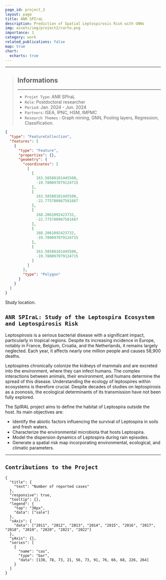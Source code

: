 ```yaml
---
page_id: project_2
layout: page
title: ANR SPIraL
description: Prediction of Spatial Leptospirosis Risk with GNNs
img: assets/img/project2/carto.png
importance: 1
category: work
related_publications: false
map: true
chart:
  echarts: true
---
```


---

> ## Informations
>
> ---
>
> - `Projet Type`: ANR SPIraL
> - `Role`: Postdoctoral researcher
> - `Period`: Jan. 2024 - Jun. 2024
> - `Partners`: ISEA, IPNC, HSM, IMPMC
> - `Research Themes` : Graph mining, GNN, Pooling layers, Regression, Classification.

```geojson
{
  "type": "FeatureCollection",
  "features": [
    {
      "type": "Feature",
      "properties": {},
      "geometry": {
        "coordinates": [
          [
            [
              163.58588101445508,
              -19.780097079124715
            ],
            [
              163.58588101445508,
              -22.775780967581667
            ],
            [
              168.2061092423732,
              -22.775780967581667
            ],
            [
              168.2061092423732,
              -19.780097079124715
            ],
            [
              163.58588101445508,
              -19.780097079124715
            ]
          ]
        ],
        "type": "Polygon"
      }
    }
  ]
}
```

<div class="caption">
    Study location.
</div>

## `ANR SPIraL: Study of the Leptospira Ecosystem and Leptospirosis Risk`

Leptospirosis is a serious bacterial disease with a significant impact, particularly in tropical regions. Despite its increasing incidence in Europe, notably in France, Belgium, Croatia, and the Netherlands, it remains largely neglected. Each year, it affects nearly one million people and causes 58,900 deaths.

Leptospires chronically colonize the kidneys of mammals and are excreted into the environment, where they can infect humans. The complex interactions between animals, their environment, and humans determine the spread of this disease. Understanding the ecology of leptospires within ecosystems is therefore crucial. Despite decades of studies on leptospirosis as a zoonosis, the ecological determinants of its transmission have not been fully explored.

The SpIRAL project aims to define the habitat of Leptospira outside the host. Its main objectives are:

- Identify the abiotic factors influencing the survival of Leptospira in soils and fresh waters.
- Characterize the environmental microbiota that hosts Leptospira.
- Model the dispersion dynamics of Leptospira during rain episodes.
- Generate a spatial risk map incorporating environmental, ecological, and climatic parameters.

---

## `Contributions to the Project`

```echarts
{
  "title": {
    "text": "Number of reported cases"
  },
  "responsive": true,
  "tooltip": {},
  "legend": {
    "top": "30px",
    "data": ["sale"]
  },
  "xAxis": {
    "data": ["2011", "2012", "2013", "2014", "2015", "2016", "2017", "2018", "2019", "2020", "2021", "2022"]
  },
  "yAxis": {},
  "series": [
    {
      "name": "cas",
      "type": "bar",
      "data": [138, 78, 73, 21, 56, 73, 91, 76, 66, 68, 226, 264]
    }
  ]
}
```
